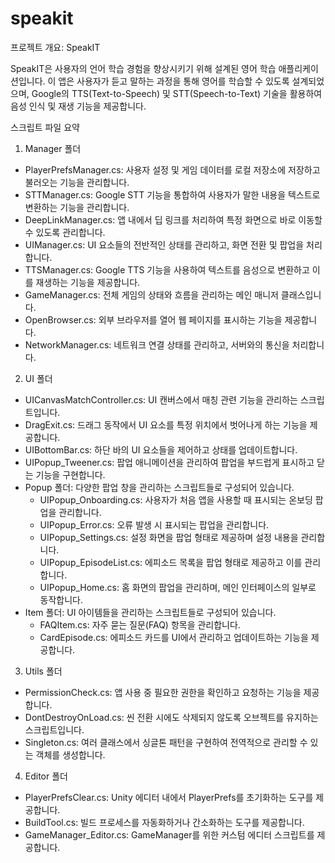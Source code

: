 # speakit


프로젝트 개요: SpeakIT

SpeakIT은 사용자의 언어 학습 경험을 향상시키기 위해 설계된 영어 학습 애플리케이션입니다. 
이 앱은 사용자가 듣고 말하는 과정을 통해 영어를 학습할 수 있도록 설계되었으며, Google의 TTS(Text-to-Speech) 및 STT(Speech-to-Text) 기술을 활용하여 음성 인식 및 재생 기능을 제공합니다. 

스크립트 파일 요약

1. Manager 폴더
 * PlayerPrefsManager.cs: 사용자 설정 및 게임 데이터를 로컬 저장소에 저장하고 불러오는 기능을 관리합니다.
 * STTManager.cs: Google STT 기능을 통합하여 사용자가 말한 내용을 텍스트로 변환하는 기능을 관리합니다.
 * DeepLinkManager.cs: 앱 내에서 딥 링크를 처리하여 특정 화면으로 바로 이동할 수 있도록 관리합니다.
 * UIManager.cs: UI 요소들의 전반적인 상태를 관리하고, 화면 전환 및 팝업을 처리합니다.
 * TTSManager.cs: Google TTS 기능을 사용하여 텍스트를 음성으로 변환하고 이를 재생하는 기능을 제공합니다.
 * GameManager.cs: 전체 게임의 상태와 흐름을 관리하는 메인 매니저 클래스입니다.
 * OpenBrowser.cs: 외부 브라우저를 열어 웹 페이지를 표시하는 기능을 제공합니다.
 * NetworkManager.cs: 네트워크 연결 상태를 관리하고, 서버와의 통신을 처리합니다.

2. UI 폴더
 - UICanvasMatchController.cs: UI 캔버스에서 매칭 관련 기능을 관리하는 스크립트입니다.
 - DragExit.cs: 드래그 동작에서 UI 요소를 특정 위치에서 벗어나게 하는 기능을 제공합니다.
 - UIBottomBar.cs: 하단 바의 UI 요소들을 제어하고 상태를 업데이트합니다.
 - UIPopup_Tweener.cs: 팝업 애니메이션을 관리하여 팝업을 부드럽게 표시하고 닫는 기능을 구현합니다.
 - Popup 폴더: 다양한 팝업 창을 관리하는 스크립트들로 구성되어 있습니다.
 	- UIPopup_Onboarding.cs: 사용자가 처음 앱을 사용할 때 표시되는 온보딩 팝업을 관리합니다.
 	- UIPopup_Error.cs: 오류 발생 시 표시되는 팝업을 관리합니다.
 	- UIPopup_Settings.cs: 설정 화면을 팝업 형태로 제공하며 설정 내용을 관리합니다.
 	- UIPopup_EpisodeList.cs: 에피소드 목록을 팝업 형태로 제공하고 이를 관리합니다.
 	- UIPopup_Home.cs: 홈 화면의 팝업을 관리하며, 메인 인터페이스의 일부로 동작합니다.
 - Item 폴더: UI 아이템들을 관리하는 스크립트들로 구성되어 있습니다.
 	- FAQItem.cs: 자주 묻는 질문(FAQ) 항목을 관리합니다.
 	- CardEpisode.cs: 에피소드 카드를 UI에서 관리하고 업데이트하는 기능을 제공합니다.

3. Utils 폴더
 - PermissionCheck.cs: 앱 사용 중 필요한 권한을 확인하고 요청하는 기능을 제공합니다.
 - DontDestroyOnLoad.cs: 씬 전환 시에도 삭제되지 않도록 오브젝트를 유지하는 스크립트입니다.
 - Singleton.cs: 여러 클래스에서 싱글톤 패턴을 구현하여 전역적으로 관리할 수 있는 객체를 생성합니다.

4. Editor 폴더
 - PlayerPrefsClear.cs: Unity 에디터 내에서 PlayerPrefs를 초기화하는 도구를 제공합니다.
 - BuildTool.cs: 빌드 프로세스를 자동화하거나 간소화하는 도구를 제공합니다.
 - GameManager_Editor.cs: GameManager를 위한 커스텀 에디터 스크립트를 제공합니다.
